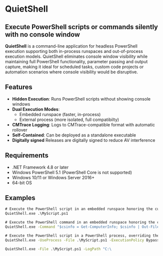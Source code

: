 # QuietShell
## Execute PowerShell scripts or commands silently with no console window

**QuietShell** is a command-line application for headless PowerShell execution supporting both in-process runspaces and out-of-process execution models. QuietShell eliminates console window visibility while maintaining full PowerShell functionality, parameter passing and output capture, making it ideal for scheduled tasks, custom code projects or automation scenarios where console visibility would be disruptive.

## Features
- **Hidden Execution**: Runs PowerShell scripts without showing console windows
- **Dual Execution Modes**: 
  - Embedded runspace (faster, in-process)
  - External process (more isolated, full compatibilty)
- **CMTrace Logging**: Logs to CMTrace-compatible format with automatic rollover
- **Self-Contained**: Can be deployed as a standalone executable
- **Digitally signed** Releases are digitally signed to reduce AV interference

## Requirements
- .NET Framework 4.8 or later
- Windows PowerShell 5.1 (PowerShell Core is not supported)
- Windows 10/11 or Windows Server 2016+
- 64-bit OS

## Examples
```cmd
# Execute the PowerShell script in an embedded runspace honoring the current execution policy
QuietShell.exe .\MyScript.ps1

# Execute the PowerShell command in an embedded runspace honoring the current execution policy
QuietShell.exe -Command "$csinfo = Get-ComputerInfo; $csinfo | Out-File C:\Temp\csinfo.txt -Force"

# Execute the PowerShell script in a PowerShell process, overriding the current execution policy and not loading the PowerShell profile
QuietShell.exe -UseProcess -File .\MyScript.ps1 -ExecutionPolicy Bypass -NoProfile

QuietShell.exe -File .\MyScript.ps1 -LogPath "C:\
```
